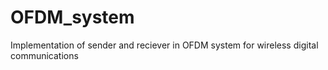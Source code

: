 # OFDM_system
Implementation of sender and reciever in OFDM system  for wireless digital communications

